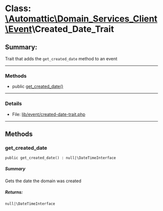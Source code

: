 # Class: [\Automattic](../namespaces/automattic.md)[\Domain_Services_Client](../namespaces/automattic-domain-services-client.md)[\Event](../namespaces/automattic-domain-services-client-event.md)\Created_Date_Trait

## Summary:

Trait that adds the `get_created_date` method to an event


---

### Methods

* public [get_created_date()](#method_get_created_date)

---

### Details

* File: [lib/event/created-date-trait.php](../../lib/event/created-date-trait.php)

---

## Methods

<a id="method_get_created_date"></a>
### get_created_date

```
public get_created_date() : null|\DateTimeInterface
```

##### Summary

Gets the date the domain was created

##### Returns:

```
null|\DateTimeInterface
```
